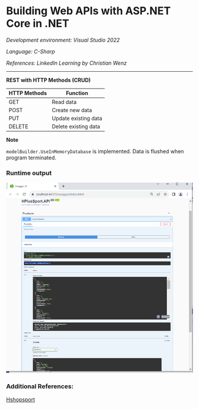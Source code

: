 # Building Web APIs with ASP.NET Core in .NET 

*Development environment: Visual Studio 2022*

*Language: C-Sharp*

*References: LinkedIn Learning by Christian Wenz* 


<hr />

**REST with HTTP Methods (CRUD)**

| HTTP Methods  | Function  |
|---|---|
| GET  | Read data  |
| POST  | Create new data  |
| PUT  | Update existing data  |
| DELETE  | Delete existing data |


**Note** 

`modelBuilder.UseInMemoryDatabase` is implemented.  Data is flushed when program terminated.


### Runtime output


![HttpGet, Route("api/products")](SwaggerOutput.PNG)




### Additional References:

[Hshopsport](https://hplussport.com/shop/)


